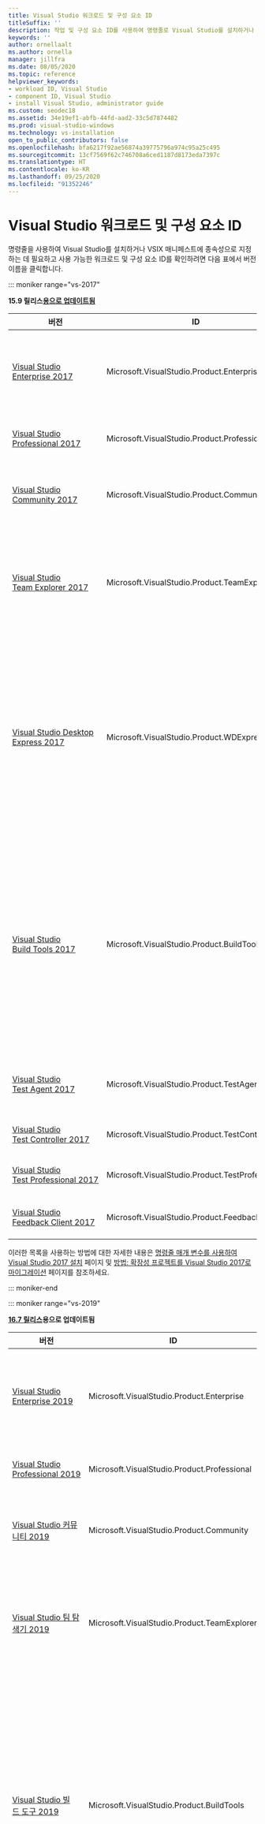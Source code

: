 ```yaml
---
title: Visual Studio 워크로드 및 구성 요소 ID
titleSuffix: ''
description: 작업 및 구성 요소 ID를 사용하여 명령줄로 Visual Studio를 설치하거나 VSIX 매니페스트에서 종속성으로 지정합니다.
keywords: ''
author: ornellaalt
ms.author: ornella
manager: jillfra
ms.date: 08/05/2020
ms.topic: reference
helpviewer_keywords:
- workload ID, Visual Studio
- component ID, Visual Studio
- install Visual Studio, administrator guide
ms.custom: seodec18
ms.assetid: 34e19ef1-abfb-44fd-aad2-33c5d7874482
ms.prod: visual-studio-windows
ms.technology: vs-installation
open_to_public_contributors: false
ms.openlocfilehash: bfa6217f92ae56874a39775796a974c95a25c495
ms.sourcegitcommit: 13cf7569f62c746708a6ced1187d8173eda7397c
ms.translationtype: HT
ms.contentlocale: ko-KR
ms.lasthandoff: 09/25/2020
ms.locfileid: "91352246"
---
```

# <a name="visual-studio-workload-and-component-ids"></a>Visual Studio 워크로드 및 구성 요소 ID

명령줄을 사용하여 Visual Studio를 설치하거나 VSIX 매니페스트에 종속성으로 지정하는 데 필요하고 사용 가능한 워크로드 및 구성 요소 ID를 확인하려면 다음 표에서 버전 이름을 클릭합니다.

::: moniker range="vs-2017"

**15.9 릴리스[용으로 업데이트됨](/visualstudio/releasenotes/vs2017-relnotes/)**

| **버전** | **ID** | **설명** |
| ----------- | ------ | --------------- |
| [Visual&nbsp;Studio Enterprise&nbsp;2017](workload-component-id-vs-enterprise.md?view=vs-2017&preserve-view=true) | Microsoft.VisualStudio.Product.Enterprise | 모든 규모의 팀에서 생산성과 조정을 구현하기 위한 Microsoft DevOps 솔루션 |
| [Visual&nbsp;Studio Professional&nbsp;2017](workload-component-id-vs-professional.md?view=vs-2017&preserve-view=true) | Microsoft.VisualStudio.Product.Professional | 소규모 팀을 위한 전문적인 개발자 도구 및 서비스 |
| [Visual&nbsp;Studio Community&nbsp;2017](workload-component-id-vs-community.md?view=vs-2017&preserve-view=true) | Microsoft.VisualStudio.Product.Community | 학생, 오픈 소스 및 개인 개발자를 위한 모든 기능을 갖춘 무료 IDE |
| [Visual&nbsp;Studio Team&nbsp;Explorer&nbsp;2017](workload-component-id-vs-team-explorer.md?view=vs-2017&preserve-view=true) | Microsoft.VisualStudio.Product.TeamExplorer | Visual Studio 개발자 도구 집합 없이 Team Foundation Server 및 Azure DevOps Services와 상호 작용 |
| [Visual Studio Desktop Express 2017](workload-component-id-vs-express.md?view=vs-2017&preserve-view=true) | Microsoft.VisualStudio.Product.WDExpress | 구문 인식 코드 편집, 소스 코드 제어, 작업 항목 관리로 WPF, WinForms, Win32 같은 네이티브 및 관리 애플리케이션을 빌드합니다. C#, Visual Basic, Visual C++에 대한 지원이 포함됩니다. |
| [Visual&nbsp;Studio Build&nbsp;Tools&nbsp;2017](workload-component-id-vs-build-tools.md?view=vs-2017&preserve-view=true) | Microsoft.VisualStudio.Product.BuildTools | Visual Studio Build Tools를 사용하면 Visual Studio IDE 없이도 네이티브 및 관리되는 MSBuild 기반 애플리케이션을 빌드할 수 있습니다. Visual C++ 컴파일러 및 라이브러리, ATL, MFC, C++/CLI 지원 등을 설치하는 옵션이 있습니다. |
| [Visual&nbsp;Studio Test&nbsp;Agent&nbsp;2017](workload-component-id-vs-test-agent.md?view=vs-2017&preserve-view=true)  | Microsoft.VisualStudio.Product.TestAgent | 자동화된 테스트 및 부하 테스트를 원격으로 실행하도록 지원 |
| [Visual&nbsp;Studio Test&nbsp;Controller 2017](workload-component-id-vs-test-controller.md?view=vs-2017&preserve-view=true) | Microsoft.VisualStudio.Product.TestController | 자동화된 테스트를 여러 컴퓨터에 배포 |
| [Visual&nbsp;Studio Test&nbsp;Professional&nbsp;2017](workload-component-id-vs-test-professional.md?view=vs-2017&preserve-view=true) | Microsoft.VisualStudio.Product.TestProfessional | Visual Studio Test Professional 2017 |
| [Visual&nbsp;Studio Feedback&nbsp;Client&nbsp;2017](workload-component-id-vs-feedback-client.md?view=vs-2017&preserve-view=true) | Microsoft.VisualStudio.Product.FeedbackClient | Visual Studio Feedback Client 2017 |

이러한 목록을 사용하는 방법에 대한 자세한 내용은 [명령줄 매개 변수를 사용하여 Visual Studio 2017 설치](use-command-line-parameters-to-install-visual-studio.md?view=vs-2017&preserve-view=true) 페이지 및 [방법: 확장성 프로젝트를 Visual Studio 2017로 마이그레이션](../extensibility/how-to-migrate-extensibility-projects-to-visual-studio-2017.md?view=vs-2017&preserve-view=true) 페이지를 참조하세요.

::: moniker-end

::: moniker range="vs-2019"

**[16.7 릴리스](/visualstudio/releases/2019/release-notes/)용으로 업데이트됨**

| **버전** | **ID** | **설명** |
| ----------- | ------ | --------------- |
| [Visual&nbsp;Studio Enterprise&nbsp;2019](workload-component-id-vs-enterprise.md?view=vs-2019&preserve-view=true) | Microsoft.VisualStudio.Product.Enterprise | 모든 규모의 팀에서 생산성과 조정을 구현하기 위한 Microsoft DevOps 솔루션 |
| [Visual&nbsp;Studio Professional&nbsp;2019](workload-component-id-vs-professional.md?view=vs-2019&preserve-view=true) | Microsoft.VisualStudio.Product.Professional | 소규모 팀을 위한 전문적인 개발자 도구 및 서비스 |
| [Visual&nbsp;Studio 커뮤니티&nbsp;2019](workload-component-id-vs-community.md?view=vs-2019&preserve-view=true) | Microsoft.VisualStudio.Product.Community | 학생, 오픈 소스 및 개인 개발자를 위한 모든 기능을 갖춘 무료 IDE |
| [Visual&nbsp;Studio 팀&nbsp;탐색기&nbsp;2019](workload-component-id-vs-team-explorer.md?view=vs-2019&preserve-view=true) | Microsoft.VisualStudio.Product.TeamExplorer | Visual Studio 개발자 도구 집합 없이 Team Foundation Server 및 Azure DevOps Services와 상호 작용 |
| [Visual&nbsp;Studio 빌드&nbsp;도구&nbsp;2019](workload-component-id-vs-build-tools.md?view=vs-2019&preserve-view=true) | Microsoft.VisualStudio.Product.BuildTools | Visual Studio Build Tools를 사용하면 Visual Studio IDE 없이도 네이티브 및 관리되는 MSBuild 기반 애플리케이션을 빌드할 수 있습니다. Visual C++ 컴파일러 및 라이브러리, ATL, MFC, C++/CLI 지원 등을 설치하는 옵션이 있습니다. |
| [Visual&nbsp;Studio 테스트&nbsp;에이전트&nbsp;2019](workload-component-id-vs-test-agent.md?view=vs-2019&preserve-view=true)  | Microsoft.VisualStudio.Product.TestAgent | 자동화된 테스트 및 부하 테스트를 원격으로 실행하도록 지원 |
| [Visual&nbsp;Studio 로드&nbsp;테스트&nbsp;컨트롤러 2019](workload-component-id-vs-test-controller.md?view=vs-2019&preserve-view=true) | Microsoft.VisualStudio.Product.TestController | 자동화된 테스트를 여러 컴퓨터에 배포 |

이러한 목록을 사용하는 방법에 대한 자세한 내용은 [명령줄 매개 변수를 사용하여 Visual Studio 설치](use-command-line-parameters-to-install-visual-studio.md?view=vs-2019&preserve-view=true) 페이지 및 [방법: Visual Studio로 확장성 프로젝트 마이그레이션](../extensibility/how-to-migrate-extensibility-projects-to-visual-studio-2017.md?view=vs-2019&preserve-view=true) 페이지를 참조하세요.

> [!NOTE]
> 이전 버전의 워크로드 및 구성 요소 ID 목록은 [Visual Studio 2017 워크로드 및 구성 요소 ID](workload-and-component-ids.md?view=vs-2017&preserve-view=true)를 참조하세요.

::: moniker-end

[!INCLUDE[install_get_support_md](includes/install_get_support_md.md)]

## <a name="see-also"></a>참조

* [Visual Studio용 Visual Studio 관리자 가이드](visual-studio-administrator-guide.md)
* [명령줄 매개 변수를 사용하여 Visual Studio 설치](use-command-line-parameters-to-install-visual-studio.md)
  * [명령줄 매개 변수 예](command-line-parameter-examples.md)
* [Visual Studio의 오프라인 설치 만들기](create-an-offline-installation-of-visual-studio.md)
